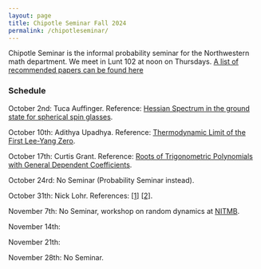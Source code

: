 ```yaml
---
layout: page
title: Chipotle Seminar Fall 2024
permalink: /chipotleseminar/
---
```


Chipotle Seminar is the informal probability seminar for the Northwestern math department. We meet in Lunt 102 at noon on Thursdays. 
[A list of recommended papers can be found here](https://drive.google.com/drive/folders/1SgrFx4xFzsO_y8zJdIfwm8mqUqwhj9FA?usp=sharing)

### Schedule 

October 2nd: Tuca Auffinger. Reference: [Hessian Spectrum in the ground state for spherical spin glasses](https://arxiv.org/abs/2409.15728). 

October 10th: Adithya Upadhya. Reference: [Thermodynamic Limit of the First Lee-Yang Zero](https://arxiv.org/abs/2210.03602).

October 17th: Curtis Grant. Reference:  [Roots of Trigonometric Polynomials with General Dependent Coefficients](https://arxiv.org/pdf/2409.15057).

October 24rd: No Seminar (Probability Seminar instead).

October 31th: Nick Lohr. References: [[1]](https://arxiv.org/pdf/1310.4532) [[2]](https://arxiv.org/pdf/1602.06848).

November 7th: No Seminar, workshop on random dynamics at [NITMB](https://www.nitmb.org/random-dynamical-systems). 

November 14th: 

November 21th: 

November 28th: No Seminar. 
